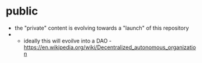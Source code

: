 # public
* the "private" content is evolving towards a "launch" of this repository
* * ideally this will evoilve into a DAO - https://en.wikipedia.org/wiki/Decentralized_autonomous_organization
